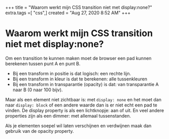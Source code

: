 +++
title = "Waarom werkt mijn CSS transition niet met display:none?"
extra.tags =[ "css",]
created = "Aug 27, 2020 8:52 AM"
+++
# Waarom werkt mijn CSS transition niet met display:none?


Om een transition te kunnen maken moet de browser een pad kunnen berekenen tussen punt A en punt B.

- Bij een transform in positie is dat logisch: een rechte lijn.
- Bij een transform in kleur is dat te berekenen: alle tussenkleuren
- Bij een transform in transparantie (opacity) is dat: van transparantie A naar B (0 naar 100 bijv).

Maar als een element niet zichtbaar is: met `display: none` en het moet dan naar `display: block` of een andere waarde dan is er niet echt een pad te vinden. De display property is als een lichtknopje: aan of uit. En veel andere properties zijn als een dimmer: met allemaal tussenstanden.

Als je elementen soepel wil laten verschijnen en verdwijnen maak dan gebruik van de opacity property.
